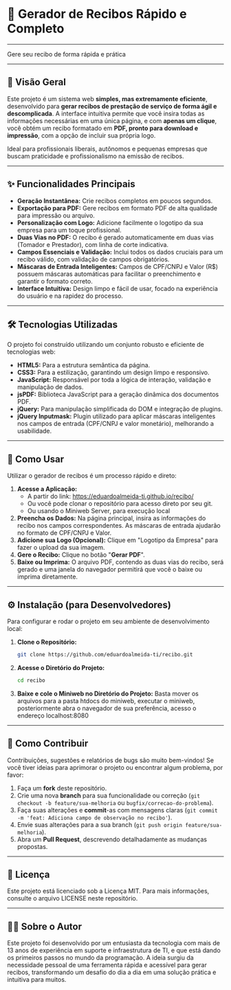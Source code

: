 
# 🧾 Gerador de Recibos Rápido e Completo

-----

Gere seu recibo de forma rápida e prática

-----

## 🚀 Visão Geral

Este projeto é um sistema web **simples, mas extremamente eficiente**, desenvolvido para **gerar recibos de prestação de serviço de forma ágil e descomplicada**. A interface intuitiva permite que você insira todas as informações necessárias em uma única página, e com **apenas um clique**, você obtém um recibo formatado em **PDF, pronto para download e impressão**, com a opção de incluir sua própria logo.

Ideal para profissionais liberais, autônomos e pequenas empresas que buscam praticidade e profissionalismo na emissão de recibos.

-----

## ✨ Funcionalidades Principais

* **Geração Instantânea:** Crie recibos completos em poucos segundos.
* **Exportação para PDF:** Gere recibos em formato PDF de alta qualidade para impressão ou arquivo.
* **Personalização com Logo:** Adicione facilmente o logotipo da sua empresa para um toque profissional.
* **Duas Vias no PDF:** O recibo é gerado automaticamente em duas vias (Tomador e Prestador), com linha de corte indicativa.
* **Campos Essenciais e Validação:** Inclui todos os dados cruciais para um recibo válido, com validação de campos obrigatórios.
* **Máscaras de Entrada Inteligentes:** Campos de CPF/CNPJ e Valor (R$) possuem máscaras automáticas para facilitar o preenchimento e garantir o formato correto.
* **Interface Intuitiva:** Design limpo e fácil de usar, focado na experiência do usuário e na rapidez do processo.

-----

## 🛠️ Tecnologias Utilizadas

O projeto foi construído utilizando um conjunto robusto e eficiente de tecnologias web:

* **HTML5:** Para a estrutura semântica da página.
* **CSS3:** Para a estilização, garantindo um design limpo e responsivo.
* **JavaScript:** Responsável por toda a lógica de interação, validação e manipulação de dados.
* **jsPDF:** Biblioteca JavaScript para a geração dinâmica dos documentos PDF.
* **jQuery:** Para manipulação simplificada do DOM e integração de plugins.
* **jQuery Inputmask:** Plugin utilizado para aplicar máscaras inteligentes nos campos de entrada (CPF/CNPJ e valor monetário), melhorando a usabilidade.

-----

## 🚀 Como Usar

Utilizar o gerador de recibos é um processo rápido e direto:

1.  **Acesse a Aplicação:**
      * A partir do link: https://eduardoalmeida-ti.github.io/recibo/
      * Ou você pode clonar o repositório para acesso direto por seu git.
      * Ou usando o Miniweb Server, para execução local
2.  **Preencha os Dados:** Na página principal, insira as informações do recibo nos campos correspondentes. As máscaras de entrada ajudarão no formato de CPF/CNPJ e Valor.
3.  **Adicione sua Logo (Opcional):** Clique em "Logotipo da Empresa" para fazer o upload da sua imagem.
4.  **Gere o Recibo:** Clique no botão "**Gerar PDF**".
5.  **Baixe ou Imprima:** O arquivo PDF, contendo as duas vias do recibo, será gerado e uma janela do navegador permitirá que você o baixe ou imprima diretamente.

-----

## ⚙️ Instalação (para Desenvolvedores)

Para configurar e rodar o projeto em seu ambiente de desenvolvimento local:

1.  **Clone o Repositório:**
    ```bash
    git clone https://github.com/eduardoalmeida-ti/recibo.git
    ```
2.  **Acesse o Diretório do Projeto:**
    ```bash
    cd recibo
    ```
3.  **Baixe e cole o Miniweb no Diretório do Projeto:** Basta mover os arquivos para a pasta htdocs do miniweb, executar o miniweb, posteriormente abra o navegador de sua preferência, acesso o endereço localhost:8080

-----

## 🤝 Como Contribuir

Contribuições, sugestões e relatórios de bugs são muito bem-vindos\! Se você tiver ideias para aprimorar o projeto ou encontrar algum problema, por favor:

1.  Faça um **fork** deste repositório.
2.  Crie uma nova **branch** para sua funcionalidade ou correção (`git checkout -b feature/sua-melhoria` ou `bugfix/correcao-do-problema`).
3.  Faça suas alterações e **commit**-as com mensagens claras (`git commit -m 'feat: Adiciona campo de observação no recibo'`).
4.  Envie suas alterações para a sua branch (`git push origin feature/sua-melhoria`).
5.  Abra um **Pull Request**, descrevendo detalhadamente as mudanças propostas.

-----

## 📄 Licença

Este projeto está licenciado sob a Licença MIT. Para mais informações, consulte o arquivo LICENSE neste repositório.

-----

## 👨‍💻 Sobre o Autor

Este projeto foi desenvolvido por um entusiasta da tecnologia com mais de 13 anos de experiência em suporte e infraestrutura de TI, e que está dando os primeiros passos no mundo da programação. A ideia surgiu da necessidade pessoal de uma ferramenta rápida e acessível para gerar recibos, transformando um desafio do dia a dia em uma solução prática e intuitiva para muitos.
